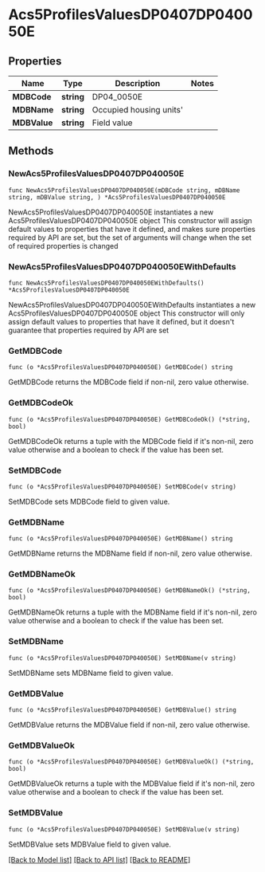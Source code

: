 # Acs5ProfilesValuesDP0407DP040050E

## Properties

Name | Type | Description | Notes
------------ | ------------- | ------------- | -------------
**MDBCode** | **string** | DP04_0050E | 
**MDBName** | **string** | Occupied housing units&#39; | 
**MDBValue** | **string** | Field value | 

## Methods

### NewAcs5ProfilesValuesDP0407DP040050E

`func NewAcs5ProfilesValuesDP0407DP040050E(mDBCode string, mDBName string, mDBValue string, ) *Acs5ProfilesValuesDP0407DP040050E`

NewAcs5ProfilesValuesDP0407DP040050E instantiates a new Acs5ProfilesValuesDP0407DP040050E object
This constructor will assign default values to properties that have it defined,
and makes sure properties required by API are set, but the set of arguments
will change when the set of required properties is changed

### NewAcs5ProfilesValuesDP0407DP040050EWithDefaults

`func NewAcs5ProfilesValuesDP0407DP040050EWithDefaults() *Acs5ProfilesValuesDP0407DP040050E`

NewAcs5ProfilesValuesDP0407DP040050EWithDefaults instantiates a new Acs5ProfilesValuesDP0407DP040050E object
This constructor will only assign default values to properties that have it defined,
but it doesn't guarantee that properties required by API are set

### GetMDBCode

`func (o *Acs5ProfilesValuesDP0407DP040050E) GetMDBCode() string`

GetMDBCode returns the MDBCode field if non-nil, zero value otherwise.

### GetMDBCodeOk

`func (o *Acs5ProfilesValuesDP0407DP040050E) GetMDBCodeOk() (*string, bool)`

GetMDBCodeOk returns a tuple with the MDBCode field if it's non-nil, zero value otherwise
and a boolean to check if the value has been set.

### SetMDBCode

`func (o *Acs5ProfilesValuesDP0407DP040050E) SetMDBCode(v string)`

SetMDBCode sets MDBCode field to given value.


### GetMDBName

`func (o *Acs5ProfilesValuesDP0407DP040050E) GetMDBName() string`

GetMDBName returns the MDBName field if non-nil, zero value otherwise.

### GetMDBNameOk

`func (o *Acs5ProfilesValuesDP0407DP040050E) GetMDBNameOk() (*string, bool)`

GetMDBNameOk returns a tuple with the MDBName field if it's non-nil, zero value otherwise
and a boolean to check if the value has been set.

### SetMDBName

`func (o *Acs5ProfilesValuesDP0407DP040050E) SetMDBName(v string)`

SetMDBName sets MDBName field to given value.


### GetMDBValue

`func (o *Acs5ProfilesValuesDP0407DP040050E) GetMDBValue() string`

GetMDBValue returns the MDBValue field if non-nil, zero value otherwise.

### GetMDBValueOk

`func (o *Acs5ProfilesValuesDP0407DP040050E) GetMDBValueOk() (*string, bool)`

GetMDBValueOk returns a tuple with the MDBValue field if it's non-nil, zero value otherwise
and a boolean to check if the value has been set.

### SetMDBValue

`func (o *Acs5ProfilesValuesDP0407DP040050E) SetMDBValue(v string)`

SetMDBValue sets MDBValue field to given value.



[[Back to Model list]](../README.md#documentation-for-models) [[Back to API list]](../README.md#documentation-for-api-endpoints) [[Back to README]](../README.md)


